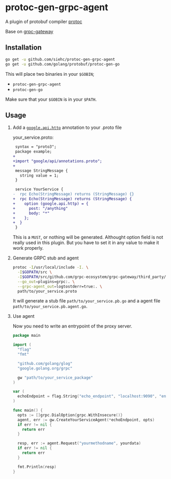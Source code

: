 # protoc-gen-grpc-agent
A plugin of protobuf compiler [protoc](https://github.com/protocolbuffers/protobuf)

Base on [grpc-gateway](https://github.com/grpc-ecosystem/grpc-gateway)

## Installation
```sh
go get -u github.com/siehc/protoc-gen-grpc-agent
go get -u github.com/golang/protobuf/protoc-gen-go
```

This will place two binaries in your `$GOBIN`;

* `protoc-gen-grpc-agent`
* `protoc-gen-go`

Make sure that your `$GOBIN` is in your `$PATH`.

## Usage
1. Add a [`google.api.http`](https://github.com/googleapis/googleapis/blob/master/google/api/http.proto#L46)
annotation to your .proto file

   your_service.proto:
   ```diff
    syntax = "proto3";
    package example;
   +
   +import "google/api/annotations.proto";
   +
    message StringMessage {
      string value = 1;
    }

    service YourService {
   -  rpc Echo(StringMessage) returns (StringMessage) {}
   +  rpc Echo(StringMessage) returns (StringMessage) {
   +    option (google.api.http) = {
   +      post: "/anything"
   +      body: "*"
   +    };
   +  }
    }
   ```

    This is a `MUST`, or nothing will be generated. Althought option field is not really used in this plugin. But you have to set it in any value to make it work properly.

1. Generate GRPC stub and agent

   ```sh
   protoc -I/usr/local/include -I. \
     -I$GOPATH/src \
     -I$GOPATH/src/github.com/grpc-ecosystem/grpc-gateway/third_party/googleapis \
     --go_out=plugins=grpc:. \
     --grpc-agent_out=logtostderr=true:. \
     path/to/your_service.proto
   ```

   It will generate a stub file `path/to/your_service.pb.go` and a agent file `path/to/your_service.pb.agent.go`.

1. Use agent

   Now you need to write an entrypoint of the proxy server.
   ```go
   package main

   import (
     "flag"
     "fmt"

     "github.com/golang/glog"
     "google.golang.org/grpc"

     gw "path/to/your_service_package"
   )

   var (
     echoEndpoint = flag.String("echo_endpoint", "localhost:9090", "endpoint of YourService")
   )

   func main() {
     opts := []grpc.DialOption{grpc.WithInsecure()}
     agent, err := gw.CreateYourServiceAgent(*echoEndpoint, opts)
     if err != nil {
       return err
     }

     resp, err := agent.Request("yourmethodname", yourdata)
     if err != nil {
       return err
     }

     fmt.Println(resp)
   }
   ```